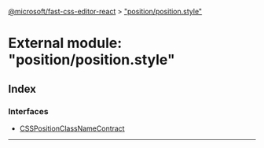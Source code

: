 [@microsoft/fast-css-editor-react](../README.md) > ["position/position.style"](../modules/_position_position_style_.md)

# External module: "position/position.style"

## Index

### Interfaces

* [CSSPositionClassNameContract](../interfaces/_position_position_style_.csspositionclassnamecontract.md)

---

